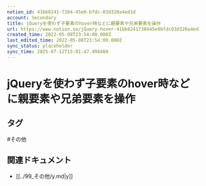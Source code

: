 ```yaml
---
notion_id: 41bb8241-7384-45e0-bfdc-03d320a4ed1d
account: Secondary
title: jQueryを使わず子要素のhover時などに親要素や兄弟要素を操作
url: https://www.notion.so/jQuery-hover-41bb8241738445e0bfdc03d320a4ed1d
created_time: 2022-05-08T23:54:00.000Z
last_edited_time: 2022-05-08T23:54:00.000Z
sync_status: placeholder
sync_time: 2025-07-12T15:01:47.498480
---
```

# jQueryを使わず子要素のhover時などに親要素や兄弟要素を操作


## タグ

#その他 

## 関連ドキュメント

- [[../99_その他/y.md|y]]
